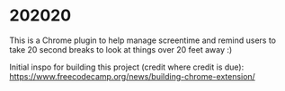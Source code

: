 # 202020
This is a Chrome plugin to help manage screentime and remind users to take 20 second breaks to look at things over 20 feet away :) 

Initial inspo for building this project (credit where credit is due):
https://www.freecodecamp.org/news/building-chrome-extension/